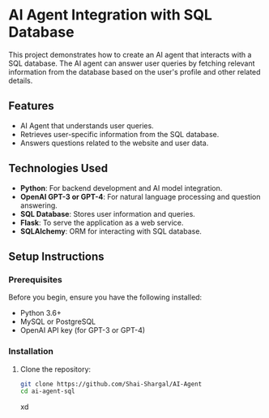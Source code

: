 # AI Agent Integration with SQL Database

This project demonstrates how to create an AI agent that interacts with a SQL database. The AI agent can answer user queries by fetching relevant information from the database based on the user's profile and other related details.

## Features

- AI Agent that understands user queries.
- Retrieves user-specific information from the SQL database.
- Answers questions related to the website and user data.

## Technologies Used

- **Python**: For backend development and AI model integration.
- **OpenAI GPT-3 or GPT-4**: For natural language processing and question answering.
- **SQL Database**: Stores user information and queries.
- **Flask**: To serve the application as a web service.
- **SQLAlchemy**: ORM for interacting with SQL database.

## Setup Instructions

### Prerequisites

Before you begin, ensure you have the following installed:

- Python 3.6+
- MySQL or PostgreSQL
- OpenAI API key (for GPT-3 or GPT-4)

### Installation

1. Clone the repository:
   ```bash
   git clone https://github.com/Shai-Shargal/AI-Agent
   cd ai-agent-sql
   ```
   xd
